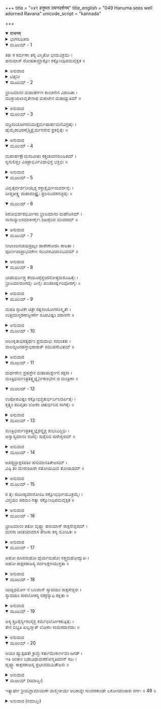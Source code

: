 +++
title = "०४९ हनुमता रावणदर्शनम्"
title_english = "049 Hanuma sees well adorned Ravana"
unicode_script = "kannada"

+++
<details open><summary>वाचनम्</summary>

<div class="audioEmbed"  caption="श्रीराम-हरिसीताराममूर्ति-घनपाठिभ्यां वचनम्" src="https://archive.org/download/Ramayana-recitation-Sriram-harisItArAmamUrti-Ghanapaati-v2/Kanda_5/Kanda_5_SK-049-Hanuma_sees_well-adorned_Ravana.mp3"></div>
</details>



<details><summary>ಭಾಗಸೂಚನಾ</summary>

ರಾವಣನ ಪ್ರಭಾಯುಕ್ತವಾದ ಮಖವನ್ನು ನೋಡಿ ಹನುಮಂತನು ಆಶ್ಚರ್ಯಪಟ್ಟಿದ್ದು
</details>

<details open><summary>ಮೂಲಮ್ - 1</summary>

ತತಃ ಸ ಕರ್ಮಣಾ ತಸ್ಯ ವಿಸ್ಮಿತೋ ಭೀಮವಿಕ್ರಮಃ ।  
ಹನುಮಾನ್ ರೋಷತಾಮ್ರಾಕ್ಷೋ ರಕ್ಷೋಽಧಿಪಮವೈಕ್ಷತ ॥
</details>

<details><summary>ಅನುವಾದ</summary>

ಭಯಂಕರ ಪರಾಕ್ರಮಿಯಾದ ಹನುಮಂತನು ರಾವಣನ ವಂಚನೆಯ ಕೃತ್ಯವನ್ನು ನೋಡಿ ಆಶ್ಚರ್ಯಪಟ್ಟನು*. ಕ್ರೋಧದಿಂದ ಕಣ್ಣು ಕೆಂಪಗಾಗಿಸಿ** ಆ ರಾವಣನನ್ನು ನೋಡಿದನು.॥1॥
</details>

<details><summary>ಟಿಪ್ಪನೀ</summary>

.*	ರಾವಣನು ಇಂದ್ರಜಿತುವಿನ ಮೂಲಕ ತನ್ನನ್ನು ಬಂಧಿಸಿ ಸಭೆಗೆ ಕರೆಸಿಕೊಂಡ ಬಗ್ಗೆ ಆಶ್ಚರ್ಯವಾಯಿತು.  
**	ರಾವಣನು ಸೀತಾದೇವಿಯನ್ನು ಕದ್ದು ತಂದುದಕ್ಕಾಗಿ, ಅಶೋಕವನದಲ್ಲಿ ಅವಳನ್ನು ಬೆದರಿಸಿದ್ದಕ್ಕಾಗಿ ಹನುಮಂತನು ಕಣ್ಣುಗಳನ್ನು ಕೆಂಪಾಗಿಸಿ ಕ್ರುದ್ಧನಾದುದು.
</details>

<details open><summary>ಮೂಲಮ್ - 2</summary>

ಭ್ರಾಜಮಾನಂ ಮಹಾರ್ಹೇಣ ಕಾಂಚನೇನ ವಿರಾಜತಾ ।  
ಮುಕ್ತಾಜಾಲಾವೃತೇನಾಥ ಮಕುಟೇನ ಮಹಾದ್ಯುತಿಮ್ ॥
</details>

<details><summary>ಅನುವಾದ</summary>

ಆಗ ರಾವಣನು ಅತಿಶಯವಾದ ಕಾಂತಿಯಿಂದ ಬೆಳಗುತ್ತಿದ್ದನು. ಮಹಾಮೌಲ್ಯದ, ಸುವರ್ಣಮಯವಾದ, ಮುತ್ತುಗಳ ಗೊಂಚಲುಗಳಿಂದ ಸಮಾವೃತವಾಗಿದ್ದ ಕಿರೀಟವನ್ನು ಧರಿಸಿದ್ದನು.॥2॥
</details>

<details open><summary>ಮೂಲಮ್ - 3</summary>

ವಜ್ರಸಂಯೋಗಸಂಯುಕ್ತೈರ್ಮಹಾರ್ಹಮಣಿವಿಗ್ರಹೈಃ ।  
ಹೈಮೈರಾಭರಣೈಶ್ಚಿತ್ರೈರ್ಮನಸೇವ ಪ್ರಕಲ್ಪಿತೈಃ ॥
</details>

<details><summary>ಅನುವಾದ</summary>

ಸುವರ್ಣಮಯವಾದ ಆಭರಣಗಳನ್ನು ತೊಟ್ಟಿದ್ದನು. ಆ ಆಭರಣಗಳಲ್ಲಿ ಸಾಣೆಹಿಡಿದ ವಜ್ರಗಳಿಂದಲೂ, ಮಹಾಮೌಲ್ಯದ ಮಣಿಗಳಿಂದಲೂ, ಕೆಲವು ಬರೀ ಚಿನ್ನದಿಂದಲೂ ಮಾಡಲ್ಪಟ್ಟು, ಎಲ್ಲವೂ ಮನಸ್ಸಿನ ಸಂಕಲ್ಪದಿಂದಲೇ ನಿರ್ಮಿಸಲ್ಪಟ್ಟಿರುವೆಯೋ ಎಂಬಂತೆ ಚಿತ್ರ-ವಿಚಿತ್ರವಾದ ಭೂಷಣಗಳಿಂದ ಅಲಂಕೃತನಾಗಿದ್ದನು.॥3॥
</details>

<details open><summary>ಮೂಲಮ್ - 4</summary>

ಮಹಾರ್ಹಕ್ಷೌಮಸಂವೀತಂ ರಕ್ತಚಂದನರೂಷಿತಮ್ ।  
ಸ್ವನುಲಿಪ್ತಂ ವಿಚಿತ್ರಾಭಿರ್ವಿವಿಧಾಭಿಶ್ಚ ಭಕ್ತಿಭಿಃ ॥
</details>

<details><summary>ಅನುವಾದ</summary>

ಅವನು ಬೆಲೆ ಕಟ್ಟಲು ಸಾಧ್ಯವಿಲ್ಲದ ಪಟ್ಟವಸ್ತ್ರವನ್ನುಟ್ಟಿದ್ದನು. ರಕ್ತಚಂದನವನ್ನು ಪೂಸಿಕೊಂಡಿದ್ದನು. ವಿಚಿತ್ರವಾದ, ವಿಧ-ವಿಧವಾದ ಕಸ್ತೂರೀ, ಗೋರೋಚನಾದಿ ಸುಗಂಧ ದ್ರವ್ಯಗಳಿಂದಲೂ, ಹತ್ತು ತಲೆಗಳಲ್ಲಿಯೂ ಸುಂದರವಾದ ತ್ರಿಪುಂಡ್ರಗಳಿಂದ ಅಲಂಕೃತನಾಗಿದ್ದನು.॥4॥
</details>

<details open><summary>ಮೂಲಮ್ - 5</summary>

ವಿವೃತೈರ್ದರ್ಶನೀಯೈಶ್ಚ ರಕ್ತಾಕ್ಷೈರ್ಭೀಮದರ್ಶನೈಃ ।  
ದೀಪ್ತತೀಕ್ಷ್ಣ ಮಹಾದಂಷ್ಟ್ರೈಃ ಪ್ರಲಂಬದಶನಚ್ಛದೈಃ ॥
</details>

<details open><summary>ಮೂಲಮ್ - 6</summary>

ಶಿರೋಭಿರ್ದಶಭಿರ್ವೀರಂ ಭ್ರಾಜಮಾನಂ ಮಹೌಜಸಮ್ ।  
ನಾನಾವ್ಯಾಲಸಮಾಕೀರ್ಣೈಃ ಶಿಖರೈರಿವ ಮಂದರಮ್ ॥
</details>

<details><summary>ಅನುವಾದ</summary>

ಅವನ ಕಣ್ಣುಗಳು ವಿಶಾಲವಾಗಿದ್ದುದರಿಂದ ದರ್ಶನೀಯವಾಗಿದ್ದವು. ಕೆಂಪಾಗಿದ್ದುದರಿಂದ ವಿಚಿತ್ರವೂ ಭಯಂಕರವಾಗಿಯೂ ಕಾಣುತ್ತಿದ್ದವು. ಅವನ ಕೊರೆ ದಾಡೆಗಳು ಪ್ರಕಾಶಮಾನವಾಗಿ ತೀಕ್ಷ್ಣವಾಗಿ ಹೊಳೆಯುತ್ತಿದ್ದವು. ತುಟಿಗಳು ಜೋಲಾಡುತ್ತಿದ್ದವು. ಬಗೆ-ಬಗೆಯ ದುಷ್ಟಮೃಗಗಳಿಂದ ವ್ಯಾಪ್ತವಾದ ಶಿಖರಗಳಿಂದ ಕೂಡಿರುವ ಮಂದರ ಪರ್ವತದಂತೆ ಮಹಾತೇಜಸ್ವಿಯಾದ ರಾವಣನು ಹತ್ತು ತಲೆಗಳಿಂದ ಪ್ರಕಾಶಿಸುತ್ತಿದ್ದನು.॥5-6॥
</details>

<details open><summary>ಮೂಲಮ್ - 7</summary>

ನೀಲಾಂಜನಚಯಪ್ರಖ್ಯಂ ಹಾರೇಣೋರಸಿ ರಾಜತಾ ।  
ಪೂರ್ಣಚಂದ್ರಾಭವಕೇಣ ಸಬಲಾಕಮಿವಾಂಬುದಮ್ ॥
</details>

<details><summary>ಅನುವಾದ</summary>

ಅವನ ಶರೀರವು ಕಾಡಿಗೆಯ ಬೆಟ್ಟದಂತೆ ಇತ್ತು. ವಕ್ಷಸ್ಥಳದಲ್ಲಿ ಮಿರಮಿರನೆ ಹೊಳೆಯುತ್ತಿದ್ದ ರತ್ನಹಾರಗಳಿಂದ ಶೋಭಿಸುತ್ತಿದ್ದನು. ಅವನು ಧರಿಸಿದ್ದ ಪೂರ್ಣಚಂದ್ರನಂತೆ ಕಾಂತಿಯುಕ್ತವಾದ ರತ್ನಹಾರಗಳು ಕಪ್ಪಾದ ಮೋಡಗಳಿಂದ ಆವೃತವಾದ ಆಕಾಶದಲ್ಲಿ ಹಾರುತ್ತಿದ್ದ ಕೊಕ್ಕರೆಗಳಂತೆ ಪ್ರಕಾಶಿಸುತ್ತಿದ್ದವು.॥7॥
</details>

<details open><summary>ಮೂಲಮ್ - 8</summary>

ಬಾಹುಭಿರ್ಬದ್ಧ ಕೇಯೂರೈಶ್ಚಂದನೋತ್ತಮರೂಷಿತೈಃ ।  
ಭ್ರಾಜಮಾನಾಂಗದೈಃ ಪೀನೈಃ ಪಂಚಶೀರ್ಷೈರಿವೋರಗೈಃ ॥
</details>

<details><summary>ಅನುವಾದ</summary>

ಅವನ ತೋಳುಗಳು ಭುಜಕೀರ್ತಿಗಳಿಂದ ಅಲಂಕೃತವಾಗಿದ್ದು, ಉತ್ತಮವಾದ ಚಂದನದಿಂದ ಲೇಪಿತವಾಗಿದ್ದವು. ಜಾಜ್ವಲ್ಯಮಾನವಾದ ತೋಳುಬಂದಿಗಳಿಂದ ಯುಕ್ತವಾಗಿದ್ದ ರಾವಣನ ದಪ್ಪವಾದ ತೋಳುಗಳು ಐದು ಹೆಡೆಗಳುಳ್ಳ ಸರ್ಪದಂತೆ ಕಾಣುತ್ತಿದ್ದವು.॥8॥
</details>

<details open><summary>ಮೂಲಮ್ - 9</summary>

ಮಹತಿ ಸ್ಫಾಟಿಕೇ ಚಿತ್ರೇ ರತ್ನಸಂಯೋಗಸಂಸ್ಕೃತೇ ।  
ಉತ್ತಮಾಸ್ತರಣಾಸ್ತೀರ್ಣೇ ಸೂಪವಿಷ್ಟಂ ವರಾಸನೇ ॥
</details>

<details><summary>ಅನುವಾದ</summary>

ಆಗ ರಾವಣನು ಶ್ರೇಷ್ಠವಾದ ಸಿಂಹಾಸನ ದಲ್ಲಿ ಹಾಯಾಗಿ ಕುಳಿತಿದ್ದನು. ಅದು ಸ್ಫಟಿಕದ್ದಾಗಿದ್ದು, ರತ್ನಗಳಿಂದ ಚಿತ್ರಿತವಾಗಿ ಆಶ್ಚರ್ಯಕರವಾಗಿ ನಿರ್ಮಿಸಲ್ಪಟ್ಟಿತ್ತು. ಆ ಸಿಂಹಾಸನಕ್ಕೆ ಉತ್ತಮವಾದ ರತ್ನಗಂಬಳಿಯ ಮೇಲು ಹೊದಿಕೆಯಿತ್ತು.॥9॥
</details>

<details open><summary>ಮೂಲಮ್ - 10</summary>

ಅಲಂಕೃತಾಭಿರತ್ಯರ್ಥಂ ಪ್ರಮದಾಭಿಃ ಸಮಂತತಃ ।  
ವಾಲವ್ಯಜನಹಸ್ತಾಭಿರಾರಾತ್ ಸಮುಪಸೇವಿತಮ್ ॥
</details>

<details><summary>ಅನುವಾದ</summary>

ಅತಿಶಯವಾಗಿ ಅಲಂಕರಿಸಿಕೊಂಡ ಪ್ರಮದೆಯರು ಚಾಮರಗಳನ್ನು ಹಿಡಿದುಕೊಂಡು ರಾವಣನ ಸಮೀಪದಲ್ಲಿ ನಿಂತುಕೊಂಡು ಗಾಳಿ ಬೀಸುತ್ತಿದ್ದರು.॥10॥
</details>

<details open><summary>ಮೂಲಮ್ - 11</summary>

ದುರ್ಧರೇಣ ಪ್ರಹಸ್ತೇನ ಮಹಾಪಾರ್ಶ್ವೇನ ರಕ್ಷಸಾ ।  
ಮಂತ್ರಿಭಿರ್ಮಂತ್ರತತ್ತ್ವಜ್ಞೈರ್ನಿಕುಂಭೇನ ಚ ಮಂತ್ರಿಣಾ ॥
</details>

<details open><summary>ಮೂಲಮ್ - 12</summary>

ಉಪೋಪವಿಷ್ಟಂ ರಕ್ಷೋಭಿಶ್ಚತುರ್ಭಿರ್ಬಲದರ್ಪಿತೈಃ ।  
ಕೃತ್ಸ್ನಂ ಪರಿವೃತಂ ಲೋಕಂ ಚತುರ್ಭಿರಿವ ಸಾಗರೈಃ ॥
</details>

<details><summary>ಅನುವಾದ</summary>

ರಾಜ್ಯಶಾಸ್ತ್ರವನ್ನು ಚೆನ್ನಾಗಿ ತಿಳಿದಿದ್ದವರೂ, ಬಲದರ್ಪಿತರೂ ಆದ ದುರ್ಧರ, ಪ್ರಹಸ್ತ, ಮಹಾಪಾರ್ಶ್ವ, ನಿಕುಂಭ ಮೊದಲಾದ ನಾಲ್ಕು ಮಂತ್ರಿಗಳು ಅವನ ಸುತ್ತಲೂ ಕುಳಿತಿದ್ದರು. ಆ ನಾಲ್ಕು ಸಚಿವರಿಂದ ಪರಿವೃತನಾಗಿ ಹಾಯಾಗಿ ಆಸೀನನಾಗಿದ್ದ ರಾವಣನು ನಾಲ್ಕು ಸಮುದ್ರಗಳಿಂದ ಪರಿವೃತವಾದ ಭೂಮಂಡಲದಂತೆ ಒಪ್ಪುತ್ತಿದ್ದನು.॥11-12॥
</details>

<details open><summary>ಮೂಲಮ್ - 13</summary>

ಮಂತ್ರಿಭಿರ್ಮಂತ್ರತತ್ತ್ವಜ್ಞೈರನ್ಯೈಶ್ಚ ಶುಭಬುದ್ಧಿಭಿಃ ।  
ಅನ್ವಾಸ್ಯಮಾನಂ ಸಚಿವೈಃ ಸುರೈರಿವ ಸುರೇಶ್ವರಮ್ ॥
</details>

<details><summary>ಅನುವಾದ</summary>

ಮಂತ್ರ ತತ್ತ್ವಜ್ಞರಾದ ಸಮರ್ಥರಾದವರೂ, ತನ್ನ ಒಳಿತನ್ನೇ ಬಯಸುವವರೂ ಆದ ಮಂತ್ರಿಗಳಿಂದ ಹಾಗೂ ಇತರ ರಾಕ್ಷಸರಿಂದಲೂ ಸೇವಿತನಾದ ರಾವಣನು, ದೇವತೆಗಳಿಂದ ಸೇವಿತನಾದ ದೇವೇಂದ್ರನಂತೆ ಶೋಭಿಸುತ್ತಿದ್ದನು.॥13॥
</details>

<details open><summary>ಮೂಲಮ್ - 14</summary>

ಅಪಶ್ಯದ್ರಾಕ್ಷಸಪತಿಂ ಹನುಮಾನತಿತೇಜಸಮ್ ।  
ವಿಷ್ಠಿ ತಂ ಮೇರುಶಿಖರೇ ಸತೋಯಮಿವ ತೋಯದಮ್ ॥
</details>

<details><summary>ಅನುವಾದ</summary>

ಮೇರು ಪರ್ವತದ ಶಿಖರದ ಮೇಲೆ ದಟ್ಟವಾಗಿ ಕವಿದಿರುವ, ನೀರಿನಿಂದ ಪೂರ್ಣವಾದ ಕಾರ್ಮುಗಿಲಿನಂತೆ ಕಾಣುತ್ತಿದ್ದ ಮಹಾತೇಜಸ್ವಿಯಾದ ರಾಕ್ಷಸೇಶ್ವರನನ್ನು ಹನುಮಂತನು ನೋಡಿದನು.॥14॥
</details>

<details open><summary>ಮೂಲಮ್ - 15</summary>

ಸ ತೈಃ ಸಂಪೀಡ್ಯಮಾನೋಽಪಿ ರಕ್ಷೋಭಿರ್ಭೀಮವಿಕ್ರಮೈಃ ।  
ವಿಸ್ಮಯಂ ಪರಮಂ ಗತ್ವಾ ರಕ್ಷೋಽಧಿಪಮವೈಕ್ಷತ ॥
</details>

<details><summary>ಅನುವಾದ</summary>

ಆಗ ಭಯಂಕರ ಪರಾಕ್ರಮಿಗಳಾದ ರಾಕ್ಷಸರು ಎಡೆಬಿಡದೆ ಬಹಳವಾಗಿ ಪೀಡಿಸುತ್ತಿದ್ದರೂ ಹನುಮಂತನು ರಾವಣೇಶ್ವರನನ್ನು ಎವೆಯಿಕ್ಕದೆ ನೋಡುತ್ತಲೇ ಇದ್ದನು.॥15॥
</details>

<details open><summary>ಮೂಲಮ್ - 16</summary>

ಭ್ರಾಜಮಾನಂ ತತೋ ದೃಷ್ಟ್ವಾ ಹನುಮಾನ್ ರಾಕ್ಷಸೇಶ್ವರಮ್ ।  
ಮನಸಾ ಚಿಂತಯಾಮಾಸ ತೇಜಸಾ ತಸ್ಯ ಮೋಹಿತಃ ॥
</details>

<details><summary>ಅನುವಾದ</summary>

ಜಾಜ್ವಲ್ಯಮಾನವಾಗಿ ಪ್ರಕಾಶಿಸುತ್ತಿದ್ದ ರಾಕ್ಷಸೇಶ್ವರನನ್ನು ನೋಡುತ್ತಾ ಅವನ ತೇಜಸ್ಸಿನಿಂದ ಆಕರ್ಷಿತನಾದ ಹನುಮಂತನು ಮನಸ್ಸಿನಲ್ಲೇ ಅಂದುಕೊಂಡನು.॥16॥
</details>

<details open><summary>ಮೂಲಮ್ - 17</summary>

ಅಹೋ ರೂಪಮಹೋ ಧೈರ್ಯಮಹೋ ಸತ್ತ್ವಮಹೋದ್ಯುತಿಃ ।  
ಅಹೋ ರಾಕ್ಷಸರಾಜಸ್ಯ ಸರ್ವಲಕ್ಷಣಯುಕ್ತತಾ ॥
</details>

<details><summary>ಅನುವಾದ</summary>

ಆಹಾ! ರಾವಣನ ಈ ರೂಪವು ಅತ್ಯದ್ಭುತವು. ಧೈರ್ಯವು ನಿರುಪಮಾನವು. ಸತ್ತ್ವವು ಪ್ರಶಂಸಾರ್ಹವು. ತೇಜಸ್ಸು ಅಸದೃಶವು. ನಿಜವಾಗಿ ಈ ರಾಕ್ಷಸರಾಜನು ಸರ್ವಲಕ್ಷಣ ಸಂಪನ್ನನಾಗಿರುವನು.॥17॥
</details>

<details open><summary>ಮೂಲಮ್ - 18</summary>

ಯದ್ಯಧರ್ಮೋ ನ ಬಲವಾನ್ ಸ್ಯಾದಯಂ ರಾಕ್ಷಸೇಶ್ವರಃ ।  
ಸ್ಯಾದಯಂ ಸುರಲೋಕಸ್ಯ ಸಶಕ್ರಸ್ಯಾಪಿ ರಕ್ಷಿತಾ ॥
</details>

<details><summary>ಅನುವಾದ</summary>

ಈ ರಾಕ್ಷಸೇಶ್ವರನಲ್ಲಿ ಅಧರ್ಮಾಚರಣೆಯು ಪ್ರಬಲವಾಗಿರದಿದ್ದರೆ ಇವನು ನಿಜವಾಗಿ ದೇವೇಂದ್ರನಿಂದೊಡಗೂಡಿದ ಸುರಲೋಕವನ್ನು ರಕ್ಷಿಸುವ ಸಾಮರ್ಥ್ಯವನ್ನು ಹೊಂದಿರುವನು.॥18॥
</details>

<details open><summary>ಮೂಲಮ್ - 19</summary>

ಅಸ್ಯ ಕ್ರೂರೈರ್ನ್ಯಶಂಸೈಶ್ಚ ಕರ್ಮಭಿರ್ಲೋಕಕುತ್ಸಿತೈಃ ।  
ತೇನ ಬಿಭ್ಯತಿ ಖಲ್ವಸ್ಮಾತ್ ಲೋಕಾಃ ಸಾಮರದಾನವಾಃ ॥
</details>

<details><summary>ಅನುವಾದ</summary>

ಕ್ರೂರನೂ, ಹಿಂಸಾತ್ಮಕನೂ, ಲೋಕನಿಂದಿತನೂ ಆದ ಇವನ ಅಧರ್ಮ ಕೃತ್ಯಗಳಿಂದ, ಸುರಾ-ಸುರರು ಒಡಗೊಂಡ ಎಲ್ಲ ಲೋಕಗಳು ಇವನಿಗೆ ಭಯಗೊಳ್ಳುತ್ತಿವೆ.॥19॥
</details>

<details open><summary>ಮೂಲಮ್ - 20</summary>

ಅಯಂ ಹ್ಯುತ್ಸಹತೇ ಕ್ರುದ್ಧಃ ಕರ್ತುಮೇಕಾರ್ಣವಂ ಜಗತ್ ।  
ಇತಿ ಚಿಂತಾಂ ಬಹುವಿಧಾಮಕರೋನ್ಮತಿಮಾನ್ ಕಪಿಃ ।  
ದೃಷ್ಟ್ವಾ ರಾಕ್ಷಸರಾಜಸ್ಯ ಪ್ರಭಾವಮಮಿತೌಜಸಃ ॥
</details>

<details><summary>ಅನುವಾದ</summary>

ಇವನು ಕ್ರುದ್ಧನಾದರೆ ಸಮಸ್ತ ಜಗತ್ತನ್ನು ಸಮುದ್ರದಲ್ಲಿ ಮುಳುಗಿಸಿ ಪ್ರಳಯವನ್ನು ಸೃಷ್ಟಿಸಲು ಸಮರ್ಥನಾಗಿದ್ದಾನಲ್ಲಾ! ಭಾರೀ ಪರಾಕ್ರಮಶಾಲಿಯಾದ ರಾವಣನ ಪ್ರಭಾವವನ್ನು ಗ್ರಹಿಸಿ, ಬುದ್ಧಿಶಾಲಿಯಾದ ಹನುಮಂತನು ಹೀಗೆ ಚಿಂತಿಸಿದನು. ॥20॥
</details>

<details open><summary>ಮೂಲಮ್ (ಸಮಾಪ್ತಿಃ)</summary>

ಇತ್ಯಾರ್ಷೇ ಶ್ರೀಮದ್ರಾಮಾಯಣೇ ವಾಲ್ಮೀಕೀಯೇ ಆದಿಕಾವ್ಯೇ ಸುಂದರಕಾಂಡೇ ಏಕೋನಪಂಚಾಶಃ ಸರ್ಗಃ ॥ 49 ॥
</details>

<details><summary>ಅನುವಾದ (ಸಮಾಪ್ತಿಃ)</summary>

ಮಹರ್ಷಿವಾಲ್ಮೀಕಿ ವಿರಚಿತ ಆದಿಕಾವ್ಯವಾದ ಶ್ರೀಮದ್ರಾಮಾಯಣದ ಸುಂದರಕಾಂಡದಲ್ಲಿ ನಲವತ್ತೊಂಭತ್ತನೆಯ ಸರ್ಗವು ಮುಗಿಯಿತು.
</details>
